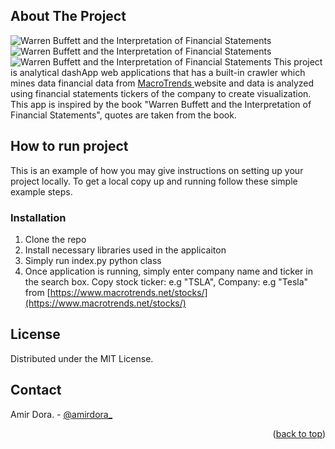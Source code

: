 <!-- ABOUT THE PROJECT -->
## About The Project
![Warren Buffett and the Interpretation of Financial Statements](https://github.com/amirdora/data-scraping-and-fundamental-analysis/raw/master/images/Intrepretation_of_financial_statements_amirdora_0.png)
![Warren Buffett and the Interpretation of Financial Statements](https://github.com/amirdora/data-scraping-and-fundamental-analysis/raw/master/images/interpretation%20of%20financial%20statements%202-%20amirdora%20.png)
![Warren Buffett and the Interpretation of Financial Statements](https://github.com/amirdora/data-scraping-and-fundamental-analysis/raw/master/images/interpretation%20of%20financial%20statements%201%20-%20amirdora.png)
This project is analytical dashApp web applications that has a built-in crawler which mines data financial data from <a href="https://www.macrotrends.net/stocks/charts/%s/%s/"> MacroTrends </a> website and data is analyzed using financial statements tickers of the company to create visualization. This app is inspired by the book "Warren Buffett and the Interpretation of Financial Statements", quotes are taken from the book.

## How to run project

This is an example of how you may give instructions on setting up your project locally.
To get a local copy up and running follow these simple example steps.

### Installation

1. Clone the repo
2. Install necessary libraries used in the applicaiton
3. Simply run index.py python class
3. Once application is running, simply enter company name and ticker in the search box. Copy stock ticker: e.g "TSLA", Company: e.g "Tesla" from
 [https://www.macrotrends.net/stocks/](https://www.macrotrends.net/stocks/)


<!-- LICENSE -->
## License

Distributed under the MIT License.

<!-- CONTACT -->
## Contact

Amir Dora. - [@amirdora_](https://twitter.com/amirdora_)

<p align="right">(<a href="#top">back to top</a>)</p>
